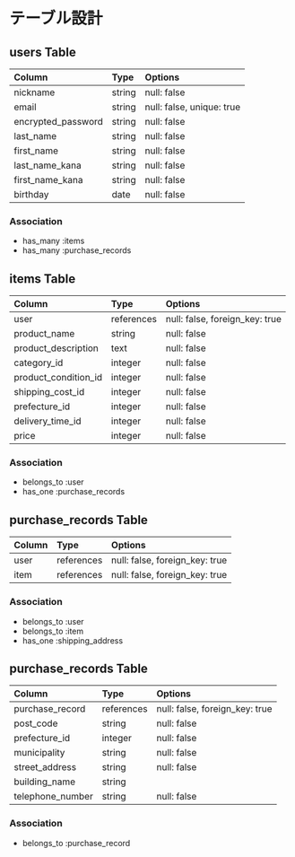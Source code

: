 # テーブル設計

## users Table

|Column|Type|Options|
|:----|:----|:----|
|nickname|string|null: false|
|email|string|null: false, unique: true|
|encrypted_password|string|null: false|
|last_name|string|null: false|
|first_name|string|null: false|
|last_name_kana|string|null: false|
|first_name_kana|string|null: false|
|birthday|date|null: false|

### Association
- has_many :items
- has_many :purchase_records

## items Table
|Column|Type|Options|
|:----|:----|:----|
|user|references|null: false, foreign_key: true|
|product_name|string|null: false|
|product_description|text|null: false|
|category_id|integer|null: false|
|product_condition_id|integer|null: false|
|shipping_cost_id|integer|null: false|
|prefecture_id|integer|null: false|
|delivery_time_id|integer|null: false|
|price|integer|null: false|


### Association
- belongs_to :user
- has_one :purchase_records

## purchase_records Table
|Column|Type|Options|
|:----|:----|:----|
|user|references|null: false, foreign_key: true|
|item|references|null: false, foreign_key: true|


### Association
- belongs_to :user
- belongs_to :item
- has_one :shipping_address


## purchase_records Table
|Column|Type|Options|
|:----|:----|:----|
|purchase_record|references|null: false, foreign_key: true|
|post_code|string|null: false|
|prefecture_id|integer|null: false|
|municipality|string|null: false|
|street_address|string|null: false|
|building_name|string||
|telephone_number|string|null: false|

### Association
- belongs_to :purchase_record
